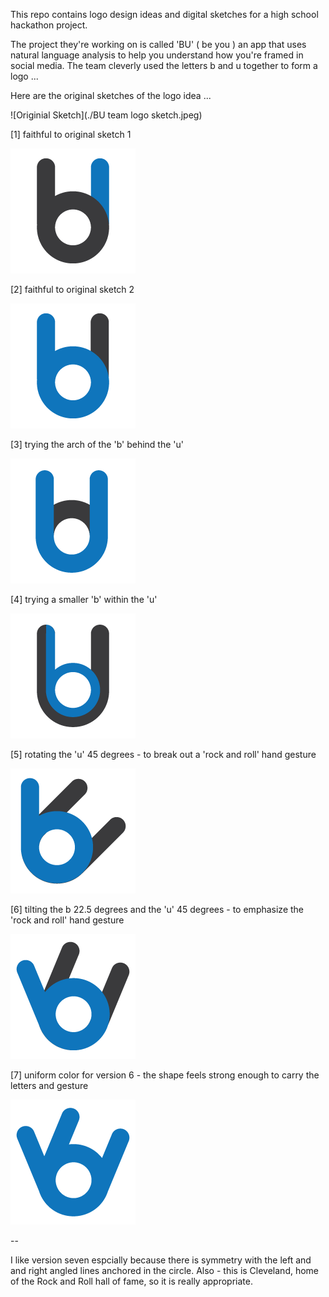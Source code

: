 This repo contains logo design ideas and digital sketches for a high school hackathon project.

The project they're working on is called 'BU' ( be you ) an app that uses natural language analysis to help you understand how you're framed in social media. The team cleverly used the letters b and u together to form a logo ...

Here are the original sketches of the logo idea ...

![Originial Sketch](./BU team logo sketch.jpeg)

[1] faithful to original sketch 1

![First Cut](./bu-logo-1.png)


[2] faithful to original sketch 2

![Second Cut](./bu-logo-2.png)


[3] trying the arch of the 'b' behind the 'u'

![Third Cut](./bu-logo-3.png)


[4] trying a smaller 'b' within the 'u'

![Forth Cut](./bu-logo-4.png)


[5] rotating the 'u' 45 degrees - to break out a 'rock and roll' hand gesture

![Fifth Cut](./bu-logo-5.png)


[6] tilting the b 22.5 degrees and the 'u' 45 degrees - to emphasize the 'rock and roll' hand gesture

![Sixth Cut](./bu-logo-6.png)


[7] uniform color for version 6 - the shape feels strong enough to carry the letters and gesture

![Seventh Cut](./bu-logo-7.png)

--

I like version seven espcially because there is symmetry with the left and and right angled lines anchored in the circle. Also - this is Cleveland, home of the Rock and Roll hall of fame, so it is really appropriate.


